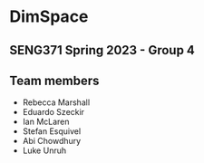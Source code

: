 # DimSpace

## SENG371 Spring 2023 - Group 4

## Team members
- Rebecca Marshall
- Eduardo Szeckir
- Ian McLaren
- Stefan Esquivel
- Abi Chowdhury
- Luke Unruh
